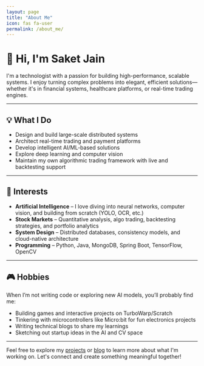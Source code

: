```yaml
---
layout: page
title: "About Me"
icon: fas fa-user
permalink: /about_me/
---
```


# 👋 Hi, I'm Saket Jain

I'm a technologist with a passion for building high-performance, scalable systems. I enjoy turning complex problems into elegant, efficient solutions—whether it's in financial systems, healthcare platforms, or real-time trading engines.

---

## 💡 What I Do

- Design and build large-scale distributed systems
- Architect real-time trading and payment platforms
- Develop intelligent AI/ML-based solutions
- Explore deep learning and computer vision
- Maintain my own algorithmic trading framework with live and backtesting support

---

## 🎯 Interests

- **Artificial Intelligence** – I love diving into neural networks, computer vision, and building from scratch (YOLO, OCR, etc.)
- **Stock Markets** – Quantitative analysis, algo trading, backtesting strategies, and portfolio analytics
- **System Design** – Distributed databases, consistency models, and cloud-native architecture
- **Programming** – Python, Java, MongoDB, Spring Boot, TensorFlow, OpenCV

---

## 🎮 Hobbies

When I’m not writing code or exploring new AI models, you’ll probably find me:

- Building games and interactive projects on TurboWarp/Scratch
- Tinkering with microcontrollers like Micro:bit for fun electronics projects
- Writing technical blogs to share my learnings
- Sketching out startup ideas in the AI and CV space

---

Feel free to explore my [projects](/portfolio) or [blog](/blog) to learn more about what I'm working on. Let's connect and create something meaningful together!

